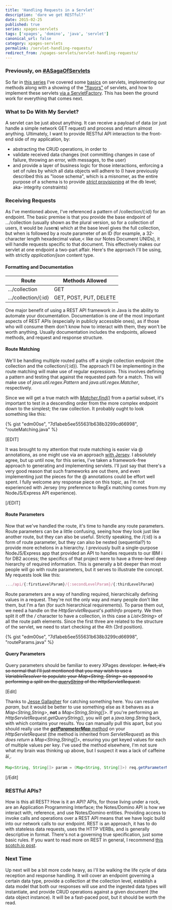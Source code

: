 ```yaml
---
title: 'Handling Requests in a Servlet'
description: 'dare we get RESTful?'
date: 2015-02-25
published: true
series: xpages-servlets
tags: ['xpages', 'domino', 'java', 'servlet']
canonical_url: false
category: xpages-servlets
permalink: /servlet-handling-requests/
redirect_from: /xpages-servlets/servlet-handling-requests/
---
```


### Previously, on [#ASagaOfServlets](//twitter.com/search?q=%23ASagaOfServlets)

So far in [this series](/servlet-series/) I've covered some [basics](/xpages-servlets/servlet-intro-and-flavors) on servlets, implementing our methods along with a showing of the ["flavors"](/xpages-servlets/servlet-intro-and-flavors/#flavors-of-servlets) of servlets, and how to implement these servlets [via a ServletFactory](/xpages-servlets/servlet-implementation/). This has been the ground work for everything that comes next.

### What to Do With My Servlet?

A servlet can be just about anything. It can receive a payload of data (or just handle a simple network GET request) and process and return almost anything. Ultimately, I want to provide RESTful API interaction to the front-end side of my application, by:

* abstracting the CRUD operations, in order to
* validate received data changes (not committing changes in case of failure, throwing an error, with messages, to the user)
* and provide a layer of business logic for those interactions, enforcing a set of rules by which all data objects will adhere to (I have previously described this as "loose schema", which is a misnomer, as the entire purpose of a schema is to provide [_strict_ provisioning](https://en.wikipedia.org/wiki/Database_schema) at the db level; aka- integrity constraints)

### Receiving Requests

As I've mentioned above, I've referenced a pattern of /collection/{:id} for an endpoint. The basic premise is that you provide the base endpoint of .../collection (usually shown as the plural version, so for a collection of users, it would be /user**s**) which at the base level gives the full collection, but when is followed by a route parameter of an ID (for example, a 32-character length hexadecimal value,< like our Notes Document UNIDs), it will handle requests specific to that document. This effectively makes our servlet at one endpoint a two-part affair. Here's the approach I'll be using, with strictly _application/json_ content type.

#### Formatting and Documentation

| Route                   | Methods Allowed        |
|-------------------------|------------------------|
| .../collection          | GET                    |
| .../collection/{:id}    | GET, POST, PUT, DELETE |

One major benefit of using a REST API framework in Java is the ability to automate your documentation. Documentation is one of the most important aspects of REST APIs (especially in publicly accessible ones), as if those who will consume them don't know how to interact with them, they won't be worth anything. Usually documentation includes the endpoints, allowed methods, and request and response structure.


#### Route Matching

We'll be handling multiple routed paths off a single collection endpoint (the collection and the collection/{:id}). The approach I'll be implementing in the route matching will make use of regular expressions. This involves defining a pattern and testing that against the requested path for a match. This will make use of _java.util.regex.Pattern_ and _java.util.regex.Matcher_, respectively.

Since we will get a true match with [_Matcher.find()_](https://docs.oracle.com/javase/6/docs/api/java/util/regex/Matcher.html#find()) from a partial subset, it's important to test in a descending order from the more complex endpoint down to the simplest; the raw collection. It probably ought to look something like this:

{% gist "edm00se", "7d1abeb5ee555631b638b3299cd66998", "routeMatching.java" %}

[EDIT]

It was brought to my attention that route matching is easier via @ annotations, as one might use via an approach [with Jersey](https://jersey.java.net/). I absolutely agree, but up until now, for this series, I've taken a framework-free approach to generating and implementing servlets. I'll just say that there's a very good reason that such frameworks are out there, and even implementing just the pieces for the @ annotations could be effort well spent. I fully welcome any response piece on this topic, as I'm not experienced with Jersey (my preference to RegEx matching comes from my NodeJS/Express API experience).

[/EDIT]

#### Route Parameters

Now that we've handled the route, it's time to handle any route parameters. Route parameters can be a little confusing, seeing how they look just like another route, but they can also be useful. Strictly speaking, the /{:id} is a form of route parameter, but they can also be nested (sequential?) to provide more echelons in a hierarchy. I previously built a single-purpose NodeJS/Express app that provided an API to handles requests to our IBM i for DB2 access; the specifics of that project were to have a three-level deep hierarchy of required information. This is generally a bit deeper than most people will go with route parameters, but it serves to illustrate the concept. My requests look like this:

```javascript
.../api/{:firstLevelParam}/{:secondLevelParam}/{:thirdLevelParam}
```

Route parameters are a way of handling required, hierarchically defining values in a request. They're not the only way and many people don't like them, but I'm a fan (for such hierarchical requirements). To parse them out, we need a handle on the _HttpServletRequest_'s _pathInfo_ property. We then split it off the _/_ character to have a collection, in this case a _List&lt;String&gt;_ of all the route path elements. Since the first three are related to the structure of the servlet, we need to start checking at the 4th (3rd position).

{% gist "edm00se", "7d1abeb5ee555631b638b3299cd66998", "routeParams.java" %}

#### Query Parameters

Query parameters should be familiar to every XPages developer. <s>In fact, it's so normal that I'll just mentioned that you may wish to use a _VariableResolver_ to populate your _Map&lt;String, String&gt;_ as opposed to performing a _split_ on the [_queryString_](//docs.oracle.com/javaee/6/api/javax/servlet/http/HttpServletRequest.html#getQueryString()) of the _HttpServletRequest_.</s>

[Edit]

Thanks to [Jesse Gallagher](//twitter.com/Gidgerby) for catching something here. You can resolve _param_, but it would be better to use something else as it behaves as a _Map&lt;String,String&gt;_, **not** a _Map&lt;String,String[]&gt;_. If you're performing an _HttpServletRequest.getQueryString()_,  you will get a _java.lang.String_ back, with which contains your results. You can manually pull this apart, but you should really use the [**_getParameterMap_** method](//docs.oracle.com/javaee/6/api/javax/servlet/ServletRequest.html#getParameterMap()) on your _HttpServletRequest_ (the method is inherited from _ServletRequest_) as this _does return_ a _Map&lt;String,String[]&gt;_, ensuring you get keyed values for each of multiple values per key. I've used the method elsewhere, I'm not sure what my brain was thinking up above, but I suspect it was a lack of caffeine âï¸.

```java
Map<String, String[]> param = (Map<String, String[]>) req.getParameterMap();
```

[/Edit]

### RESTful APIs?

How is this all REST? How is it an API? APIs, for those living under a rock, are an Application Programming Interface; the Notes/Domino API is how we interact with, reference, and use Notes/Domino entities. Providing access to invoke calls and operations over a REST API means that we have logic build into our network calls to our endpoint. REST is an approach, it has to do with stateless data requests, uses the HTTP VERBs, and is generally descriptive in format. There's not a governing true specification, just some basic rules. If you want to read more on REST in general, I recommend [this scotch.io post](//scotch.io/bar-talk/designing-a-restful-web-api).

### Next Time

Up next will be a bit more code heavy, as I'll be walking the life cycle of data reception and response handling. It will cover an endpoint governing a certain data type, provide a collection at the collection level, establish a data model that both our responses will use and the ingested data types will instantiate, and provide CRUD operations against a given document (the data object instance). It will be a fast-paced post, but it should be worth the read.
